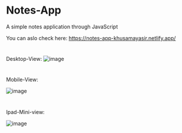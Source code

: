 # Notes-App
A simple notes application through JavaScript

You can aslo check here: https://notes-app-khusamayasir.netlify.app/

#
Desktop-View:
![image](https://user-images.githubusercontent.com/66178232/158270591-ff3dbafb-ca95-43c2-b50b-64789782e5b7.png)


#

Mobile-View:

![image](https://user-images.githubusercontent.com/66178232/158270248-6ea4f2d0-c738-4f24-ae41-2cd0b74d36ca.png)

#
Ipad-Mini-view:

![image](https://user-images.githubusercontent.com/66178232/158270360-f7194f19-f6b5-4183-a703-707bf1f0d7d9.png)
